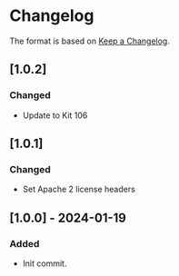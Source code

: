 ﻿# Changelog
The format is based on [Keep a Changelog](https://keepachangelog.com/en/1.0.0/).

## [1.0.2]
### Changed
- Update to Kit 106

## [1.0.1]
### Changed
- Set Apache 2 license headers

## [1.0.0] - 2024-01-19
### Added
- Init commit.
